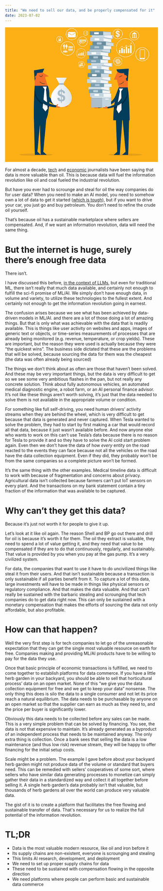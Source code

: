```yaml
---
title: "We need to sell our data, and be properly compensated for it"
date: 2023-07-02
---
```


![selling data for money](/assets/images/selling-data.jpg)
<p>For almost a decade, <a href="https://www.wired.com/insights/2014/07/data-new-oil-digital-economy/"><u>tech</u></a> and <a href="https://www.economist.com/leaders/2017/05/06/the-worlds-most-valuable-resource-is-no-longer-oil-but-data"><u>economic</u></a> journalists have been saying that data is more valuable than oil. This is because data will fuel the information revolution like oil and coal fueled the industrial revolution. </p>
<p>But have you ever had to scrounge and steal for oil the way companies do for user data? When you need to make an AI model, you need to somehow own a lot of data to get it started (<a href="https://blog.dayansiddiqui.com/2023/06/11/AI-cold-start.html"><u>which is tough</u></a>), but if you want to drive your car, you just go and buy petroleum. You don’t need to refine the crude oil yourself.</p>
<p>That’s because oil has a sustainable marketplace where sellers are compensated. And, if we want an information revolution, data will need the same thing.</p>
<h1>But the internet is huge, surely there’s enough free data</h1>
<p>There isn’t.</p>
<p>I have discussed this before, <a href="https://blog.dayansiddiqui.com/2023/04/30/LLMs-need-more-data.html"><u>in the context of LLMs</u></a>, but even for traditional ML, there isn’t really that much data available, and certainly not enough to fulfill the sci-fi promise of ML/AI. We simply don’t have enough data, in volume and variety, to utilize these technologies to the fullest extent. And certainly not enough to get the information revolution going in earnest.</p>
<p>The confusion arises because we see what has been achieved by data-driven models in ML/AI. and there are a lot of those doing a lot of amazing things. But that is only what was achievable with the data that is readily available. This is things like user activity on websites and apps, images of generic text or objects, or time-series measurements of processes that are already being monitored (e.g. revenue, temperature, or crop yields). These are important, but the reason they were used is actually because they were “the quickest wins”. The business side dictated that these are the problems that will be solved, because sourcing the data for them was the cheapest (the data was often already being sourced)</p>
<p>The things we don’t think about as often are those that haven’t been solved. And these may be very important things, but the data is very difficult to get so we see some very ambitious flashes in the pan, but not really any concrete solution. Think about fully autonomous vehicles, an automated medical diagnostic engine, a robot farm, or an AI personal finance advisor. It’s not like these things aren’t worth solving, it’s just that the data needed to solve them is not available in the appropriate volume or condition. </p>
<p>For something like full self-driving, you need human drivers’ activity streams when they are behind the wheel, which is very difficult to get because that data is generated and never captured. When Tesla wanted to solve the problem, they had to start by first making a car that would record all that data, because it just wasn’t available before. And now anyone else who wants to work on this can’t use Tesla’s data because there is no reason for Tesla to provide it and so they have to solve the AI cold start problem again. Even then we don’t have the data of how <i>every</i> entity on the road reacted to the events they can face because not all the vehicles on the road have the data collection equipment. Even if they did, they probably won’t be from the same companies so a complete picture won’t be formed.</p>
<p>It’s the same thing with the other examples. Medical timeline data is difficult to work with because of fragmentation and concerns about privacy. Agricultural data isn’t collected because farmers can’t put IoT sensors on every plant. And the transactions on my bank statement contain a tiny fraction of the information that was available to be captured.</p>
<h1>Why can’t they get this data?</h1>
<p>Because it’s just not worth it for people to give it up.</p>
<p>Let’s look at it like oil again. The reason Shell and BP go out there and drill for oil is because it’s worth it for them. The oil they extract is valuable, they need to spend a lot of value getting it, and they need that value to be compensated if they are to do that continuously, regularly, and sustainably. That value is provided by you when you pay at the gas pump. It’s a very civilized system.</p>
<p>For data, the companies that want to use it have to do uncivilized things like steal it from their users. And that isn’t sustainable because a transaction is only sustainable if all parties benefit from it. To capture a lot of this data, large investments will have to be made in things like physical sensors or regulatory compliance. And that makes the data valuable. And that can’t really be sustained with the barbaric stealing and scrounging that tech companies do to get data right now. This can only be sustained with a monetary compensation that makes the efforts of sourcing the data not only affordable, but also profitable.</p>
<h1>How can that happen?</h1>
<p>Well the very first step is for tech companies to let go of the unreasonable expectation that they can get the single most valuable resource on earth for free. Companies making and providing ML/AI products have to be willing to pay for the data they use.</p>
<p>Once that basic principle of economic transactions is fulfilled, we need to come together to establish platforms for data commerce. If you have a little herb garden in your backyard, you should be able to sell that horticultural process’ data on an open market. None of this “we give you the data collection equipment for free and we get to keep your data” nonsense. The only thing this does is silo the data to a single consumer and not let its price reach a natural equilibrium. The data needs to be purchasable by anyone on an open market so that the supplier can earn as much as they need to, and the price per buyer is significantly lower.</p>
<p>Obviously this data needs to be collected before any sales can be made. This is a very simple problem that can be solved by financing. You see, the data is not that expensive to maintain. It’s already generated as a byproduct of an independent process that needs to be maintained anyway. The only extra thing is collection. Once a bank sees that selling the data is a low maintenance (and thus low risk) revenue stream, they will be happy to offer financing for the initial setup costs.</p>
<p>Scale might be a problem. The example I gave before about your backyard herb garden might not produce data of the volume or standard that buyers need. This can be remedied with sellers’ cooperatives of some sort, where sellers who have similar data generating processes to monetize can simply gather their data in a standardized way and collect it all together before selling it. A single herb garden’s data probably isn’t that valuable, but thousands of herb gardens all over the world can produce very valuable data.</p>
<p>The gist of it is to create a platform that facilitates the free flowing and sustainable transfer of data. That's necessary for us to realize the full potential of the information revolution. </p>
<h1>TL;DR</h1>
<ul><li>Data is the most valuable modern resource, like oil and iron before it</li>
<li>Its supply chains are non-existent, everyone is scrounging and stealing</li>
<li>This limits AI research, development, and deployment</li>
<li>We need to set up proper supply chains for data</li>
<li>These need to be sustained with compensation flowing in the opposite direction</li>
<li>We need platforms where people can perform basic and sustainable data commerce</li></ul>

